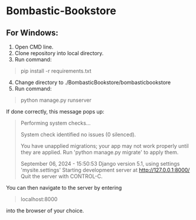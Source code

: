 # Bombastic-Bookstore

## For Windows:

1. Open CMD line.
2. Clone repository into local directory.
3. Run command:

> pip install -r requirements.txt
   
4. Change directory to ./BombasticBookstore/bombasticbookstore
5. Run command:

> python manage.py runserver

If done correctly, this message pops up:

> Performing system checks...
>
> System check identified no issues (0 silenced).
>
> You have unapplied migrations; your app may not work properly until they are applied.
> Run 'python manage.py migrate' to apply them.
>
> September 06, 2024 - 15:50:53
> Django version 5.1, using settings 'mysite.settings'
> Starting development server at http://127.0.0.1:8000/
> Quit the server with CONTROL-C.

You can then navigate to the server by entering 

> localhost:8000

into the browser of your choice.
